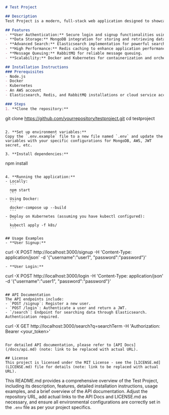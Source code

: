 ```markdown
# Test Project

## Description
Test Project is a modern, full-stack web application designed to showcase best practices in developing and deploying scalable, high-performance web applications. Leveraging a powerful combination of Node.js and Express.js on the backend, React for the frontend, and MongoDB for data storage, the project offers a robust foundation for building sophisticated web applications. Enhanced security is provided through JWT (JSON Web Tokens) for authentication, while AWS serves as the cloud provider, ensuring high availability and scalability. Elasticsearch facilitates advanced search capabilities, Redis is used for caching to improve performance, RabbitMQ for handling message queues efficiently, Docker for containerization, and Kubernetes for orchestration, making deployment and scaling seamless.

## Features
- **User Authentication:** Secure login and signup functionalities using JWT.
- **Data Storage:** MongoDB integration for storing and retrieving data.
- **Advanced Search:** Elasticsearch implementation for powerful search capabilities.
- **High Performance:** Redis caching to enhance application performance.
- **Message Queuing:** RabbitMQ for reliable message queuing.
- **Scalability:** Docker and Kubernetes for containerization and orchestration, respectively, ensuring the application scales efficiently on AWS.

## Installation Instructions
### Prerequisites
- Node.js
- Docker
- Kubernetes
- An AWS account
- Elasticsearch, Redis, and RabbitMQ installations or cloud service accounts.

### Steps
1. **Clone the repository:**
   ```
   git clone https://github.com/yourrepository/testproject.git
   cd testproject
   ```

2. **Set up environment variables:**
   Copy the `.env.example` file to a new file named `.env` and update the variables with your specific configurations for MongoDB, AWS, JWT secret, etc.

3. **Install dependencies:**
   ```
   npm install
   ```

4. **Running the application:**
   - Locally:
     ```
     npm start
     ```
   - Using Docker:
     ```
     docker-compose up --build
     ```
   - Deploy on Kubernetes (assuming you have kubectl configured):
     ```
     kubectl apply -f k8s/
     ```

## Usage Examples
- **User Signup:**
  ```
  curl -X POST http://localhost:3000/signup -H 'Content-Type: application/json' -d '{"username":"user1", "password":"password"}'
  ```
- **User Login:**
  ```
  curl -X POST http://localhost:3000/login -H 'Content-Type: application/json' -d '{"username":"user1", "password":"password"}'
  ```

## API Documentation
The API endpoints include:
- `POST /signup`: Register a new user.
- `POST /login`: Authenticate a user and return a JWT.
- `/search`: Endpoint for searching data through Elasticsearch. Authentication required.
  ```
  curl -X GET http://localhost:3000/search?q=searchTerm -H 'Authorization: Bearer <your_token>'
  ```

For detailed API documentation, please refer to [API Docs](/docs/api.md) (note: link to be replaced with actual URL).

## License
This project is licensed under the MIT License - see the [LICENSE.md](LICENSE.md) file for details (note: link to be replaced with actual URL).
```
This README.md provides a comprehensive overview of the Test Project, including its description, features, detailed installation instructions, usage examples, and a brief overview of the API documentation. Adjust the repository URL, add actual links to the API Docs and LICENSE.md as necessary, and ensure all environmental configurations are correctly set in the `.env` file as per your project specifics.